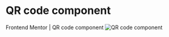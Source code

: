 # QR code component
Frontend Mentor | QR code component
![QR code component](https://github.com/TejasMore477/-QR-code-component/assets/132757112/05532461-34d2-4163-84ff-b9e47ce3563b)
